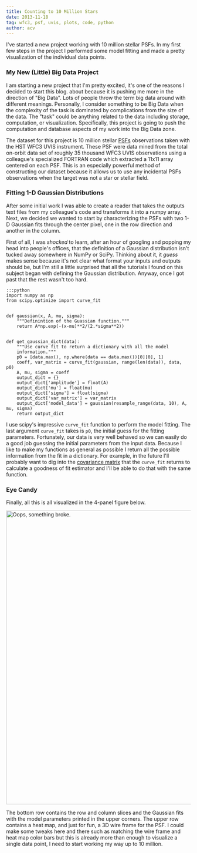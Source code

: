 ```yaml
---
title: Counting to 10 Million Stars
date: 2013-11-18
tag: wfc3, psf, uvis, plots, code, python
author: acv
---
```


I've started a new project working with 10 million stellar PSFs. In my first few steps in the project I performed some model fitting and made a pretty visualization of the individual data points.

### My New (Little) Big Data Project

I am starting a new project that I'm pretty excited, it's one of the reasons I decided to start this blog. about because it is pushing me more in the direction of "Big Data". Lots of people throw the term big data around with different meanings. Personally, I consider something to be Big Data when the complexity of the task is dominated by complications from the size of the data. The "task" could be anything related to the data including storage, computation, or visualization. Specifically, this project is going to push the computation and database aspects of my work into the Big Data zone.

The dataset for this project is 10 million stellar [PSFs](http://en.wikipedia.org/wiki/Point_spread_function) observations taken with the HST WFC3 UVIS instrument. These PSF were data mined from the total on-orbit data set of roughly 35 thousand WFC3 UVIS observations using a colleague's specialized FORTRAN code which extracted a 11x11 array centered on each PSF. This is an especially powerful method of constructing our dataset because it allows us to use any incidental PSFs observations when the target was not a star or stellar field.

### Fitting 1-D Gaussian Distributions

After some initial work I was able to create a reader that takes the outputs text files from my colleague's code and transforms it into a numpy array. Next, we decided we wanted to start by characterizing the PSFs with two 1-D Gaussian fits through the center pixel, one in the row direction and another in the column.

First of all, I was _shocked_ to learn, after an hour of googling and popping my head into people's offices, that the definition of a Gaussian distribution isn't tucked away somewhere in NumPy or SciPy. Thinking about it, it _guess_ makes sense because it's not clear what format your inputs and outputs should be, but I'm still a little surprised that all the tutorials I found on this subject began with defining the Gaussian distribution. Anyway, once I got past that the rest wasn't too hard. 

    :::python
    import numpy as np
    from scipy.optimize import curve_fit


    def gaussian(x, A, mu, sigma):
        """Definintion of the Guassian function."""
        return A*np.exp(-(x-mu)**2/(2.*sigma**2))


    def get_gaussian_dict(data):
        """Use curve fit to return a dictionary with all the model 
        information."""
        p0 = [data.max(), np.where(data == data.max())[0][0], 1]
        coeff, var_matrix = curve_fit(gaussian, range(len(data)), data, p0)
        A, mu, sigma = coeff
        output_dict = {}
        output_dict['amplitude'] = float(A)
        output_dict['mu'] = float(mu)
        output_dict['sigma'] = float(sigma)
        output_dict['var_matrix'] = var_matrix
        output_dict['model_data'] = gaussian(resample_range(data, 10), A, mu, sigma)
        return output_dict

I use scipy's impressive `curve_fit` function to perform the model fitting. The last argument `curve_fit` takes is `p0`, the initial guess for the fitting parameters. Fortunately, our data is very well behaved so we can easily do a good job guessing the initial parameters from the input data. Because I like to make my functions as general as possible I return all the possible information from the fit in a dictionary. For example, in the future I'll probably want to dig into the [covariance matrix](http://en.wikipedia.org/wiki/Covariance_matrix) that the `curve_fit` returns to calculate a goodness of fit estimator and I'll be able to do that with the same function. 

### Eye Candy

Finally, all this is all visualized in the 4-panel figure below.

<img style="width: 800px; max-width: 100%; height: auto;" alt="Oops, something broke." src="/images/psf-4-panel-view.png" />

The bottom row contains the row and column slices and the Gaussian fits with the model parameters printed in the upper corners. The upper row contains a heat map, and just for fun, a 3D wire frame for the PSF. I could make some tweaks here and there such as matching the wire frame and heat map color bars but this is already more than enough to visualize a single data point, I need to start working my way up to 10 million.
